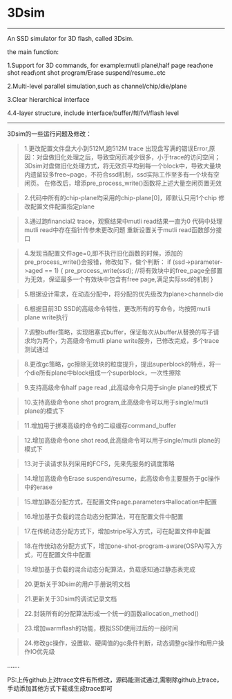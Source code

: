 # 3Dsim
---------------------------------------------------------------------------------------------------------------------------------------
An SSD simulator for 3D flash, called 3Dsim.

the main function:

1.Support for 3D commands, for example:mutli plane\half page read\one shot read\ont shot program/Erase suspend/resume..etc

2.Multi-level parallel simulation,such as channel/chip/die/plane

3.Clear hierarchical interface

4.4-layer structure, include interface/buffer/ftl/fvl/flash level

-------------------------------------------------------------------------------------------------------------------------------------

3Dsim的一些运行问题及修改：

> 1.更改配置文件盘大小到512M,跑512M trace 出现盘写满的错误Error,原因：对盘做旧化处理之后，导致空闲页减少很多，小于trace的访问空间；
3Dsim对盘做旧化处理方式，将无效页平均到每一个block中，导致大量块内遗留较多free~page，不符合ssd机制，ssd实际工作至多有一个块有空闲页。
在修改后，增添pre_process_write()函数将上述大量空闲页置无效	 	
    
> 2.代码中所有的chip-plane均采用的chip-plane[0]，即默认只用1个chip
	修改配置文件配置指定plane
	
> 3.通过跑financial2 trace，观察结果中mutli read结果一直为0
	代码中处理mutli read中存在指针传参未更改问题
    重新设置关于mutli read函数部分接口

> 4.发现当配置文件age=0,即不执行旧化函数的时候，添加的pre_process_write()会报错，修改如下，做个判断：
	if (ssd->parameter->aged == 1)
	{
		pre_process_write(ssd);   //将有效块中的free_page全部置为无效，保证最多一个有效块中包含有free page,满足实际ssd的机制
	}

> 5.根据设计需求，在动态分配中，将分配的优先级改为plane>channel>die

> 6.根据目前3D SSD的高级命令特性，更改所有的写命令，均按照mutli plane write执行

> 7.调整buffer策略，实现阻塞式buffer，保证每次从buffer从替换的写子请求均为两个，为高级命令mutli plane write服务，已修改完成，多个trace测试通过

> 8.更改gc策略，gc擦除无效块的粒度提升，提出superblock的特点，将一个die所有plane中block组成一个superblock，一次性擦除

> 9.支持高级命令half page read ,此高级命令只用于single plane的模式下

> 10.支持高级命令one shot program,此高级命令可以用于single/mutli plane的模式下

> 11.增加用于拼凑高级的命令的二级缓存command_buffer

> 12.增加高级命令one shot read,此高级命令可以用于single/mutli plane的模式下

> 13.对于读请求队列采用的FCFS，先来先服务的调度策略

> 14.增加高级命令Erase suspend/resume，此高级命令主要服务于gc操作中的erase

> 15.增加静态分配方式，在配置文件page.parameters中allocation中配置

> 16.增加基于负载的混合动态分配算法，可在配置文件中配置

> 17.在传统动态分配方式下，增加stripe写入方式，可在配置文件中配置

> 18.在传统动态分配方式下，增加one-shot-program-aware(OSPA)写入方式，可在配置文件中配置

> 19.增加基于负载的混合动态分配算法，负载感知通过静态表完成

> 20.更新关于3Dsim的用户手册说明文档 

> 21.更新关于3Dsim的调试记录文档

> 22.封装所有的分配算法形成一个统一的函数allocation_method()

> 23.增加warmflash的功能，模拟SSD使用过后的一段时间

> 24.修改gc操作，设置软、硬阈值的gc条件判断，动态调整gc操作和用户操作IO优先级

.......


PS:上传github上对trace文件有所修改，源码能测试通过,需剔除github上trace，手动添加其他方式下载或生成trace即可

